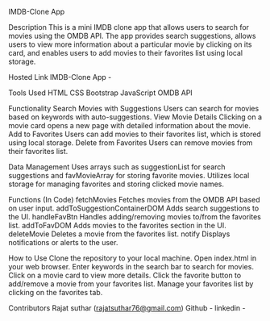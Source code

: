 IMDB-Clone App

Description
This is a mini IMDB clone app that allows users to search for movies using the OMDB API. The app provides search suggestions, allows users to view more information about a particular movie by clicking on its card, and enables users to add movies to their favorites list using local storage.

Hosted Link
IMDB-Clone App - 

Tools Used
HTML
CSS
Bootstrap
JavaScript
OMDB API

Functionality
Search Movies with Suggestions
Users can search for movies based on keywords with auto-suggestions.
View Movie Details
Clicking on a movie card opens a new page with detailed information about the movie.
Add to Favorites
Users can add movies to their favorites list, which is stored using local storage.
Delete from Favorites
Users can remove movies from their favorites list.


Data Management
Uses arrays such as suggestionList for search suggestions and favMovieArray for storing favorite movies.
Utilizes local storage for managing favorites and storing clicked movie names.



Functions (In Code)
fetchMovies
Fetches movies from the OMDB API based on user input.
addToSuggestionContainerDOM
Adds search suggestions to the UI.
handleFavBtn
Handles adding/removing movies to/from the favorites list.
addToFavDOM
Adds movies to the favorites section in the UI.
deleteMovie
Deletes a movie from the favorites list.
notify
Displays notifications or alerts to the user.


How to Use
Clone the repository to your local machine.
Open index.html in your web browser.
Enter keywords in the search bar to search for movies.
Click on a movie card to view more details.
Click the favorite button to add/remove a movie from your favorites list.
Manage your favorites list by clicking on the favorites tab.


Contributors
Rajat suthar (rajatsuthar76@gmail.com)
Github - 
linkedin - 